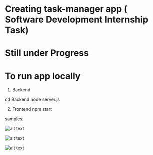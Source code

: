 # Creating task-manager app ( Software Development Internship Task)


# Still under Progress

# To run app locally 

1. Backend

cd Backend
node server.js


2. Frontend
npm start



samples: 

![alt text](image.png)

![alt text](image-1.png)

![alt text](image-2.png)
